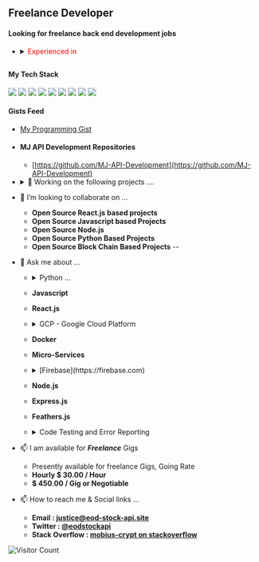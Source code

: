 
## Freelance Developer
#### Looking for freelance back end development jobs
- <details close><summary><span style="color:red"> Experienced in </span></summary>  
        <ul>
                <li> - Google Cloud Platform Based Projects</li>
                <li> - Python 3.8 / 3.9</li>
                <li> - Jinja Templates</li> 
                <li> - Flask</li>
                <li> - Django</li>
                <li> - Fast-API</li>
                <li> - Node.JS</li>
                <li> - Express.JS</li>
                <li> - MySQl, Firebase-Firestore / Datastore / MongoDB / Redis</li>
                <li> - Kubernettes &amp; Docker</li>
                <li> - HTML5, CSS &amp; Javascript</li>
                <li> - React</li>
        </ul>
  </details>
##
#### My Tech Stack
<img src="https://img.icons8.com/dusk/64/000000/html-5.png"/> <img src="https://img.icons8.com/color/48/000000/css3.png"/> <img src="https://img.icons8.com/wired/48/000000/react.png"/> <img src="https://img.icons8.com/color/48/000000/javascript.png"/> <img src="https://img.icons8.com/color/48/000000/python.png"/> <img src="https://img.icons8.com/color/48/000000/firebase.png"/> <img src="https://img.icons8.com/color/48/000000/mongodb.png"/> <img src="https://img.icons8.com/color/48/000000/mysql.png"/> 
<img src="https://img.icons8.com/color/48/000000/nodejs.png"/>


#### Gists Feed
- [My Programming Gist](https://gist.github.com/freelancing-solutions)


- #### MJ API Development Repositories  
  - [https://github.com/MJ-API-Development](https://github.com/MJ-API-Development)

- <details close> <summary>🔭 Working on the following projects ....</summary>
        <ul>
                <li> - [Intelligent Stock Market API](https://github.com/MJ-API-Development/stock-api-pythonsdk)</li>
                <li> - [EOD-Stock-API API Gateway](https://github.com/MJ-API-Development/api-gateway)</li>
                <li> - [Gateway Cloudflare Routers](https://github.com/MJ-API-Development/gateway-router)</li>
                <li> - [EOD Stock API Cloudflare Workers](https://github.com/MJ-API-Development/cloudflare_gateway_workers)</li>
                <li> - [Financial News API - Service](https://github.com/MJ-API-Development/NewsAPI)</li>
        </ul>
</details>

- 👯 I’m looking to collaborate on ...
  - **Open Source React.js based projects**
  - **Open Source Javascript based Projects**
  - **Open Source Node.js**
  - **Open Source Python Based Projects**
  - **Open Source Block Chain Based Projects**
--
- 💬 Ask me about ...
  - <details close><summary> Python ... </summary>
        <ul>
                <li> - ^3.9 </li>
                <li> - Jinja 2 &amp; 3  </li>
                <li> - Flask 1x &amp; 2x </li>
                <li> - Django </li>     
                <li> - Fast-API </li>
        </ul>
    </details>
    
  - **Javascript**
  - **React.js**
    
  - <details close> 
        <summary> GCP - Google Cloud Platform </summary>
        <ul>
                <li> - AWS - EC2 </li>
                <li> - AWS - Databases </li>
                <li> - AWS - Lambda </li>
                <li> - App-Engine </li>
                <li> - Cloud-Run </li>
                <li> - GCP Functions </li>
                <li> - GCP Compute </li>
                <li> - Cloudflare DNS, Workers, Caching, & Routing </li>                
                <li> - Python (Flask, Fast-API) </li>
                <li> - Node.js </li>
        </ul>
   </details>
  
  - **Docker**
  - **Micro-Services**
  
  - <details close> <summary> [Firebase](https://firebase.com) </summary>
        <ul>
                <li> - Auth </li>
                <li> - Firestore </li>
                <li> - Functions</li>
        </ul>
    </details>
  
  - **Node.js**
  - **Express.js**
  - **Feathers.js**
    
  - <details close> 
      <summary> Code Testing and Error Reporting </summary>
              <ul>
                      <li> <a href="https://pytest.org"> Pytest.org </a> <br>
                        I use Pytest to test my python code, [documentations can be found here](https://docs.pytest.org/en/stable/contents.html)
                      </li>
                      <li> <a href="https://jestjs.io"> JestJs.io</a> <br>
                         I use Jest for Javascript, Node.js, & React Testing , [Jest Docs Here](https://jestjs.io/docs/en/getting-started.html)
                      </li>
                      <li> <a href="https://sentry.io"> Sentry.IO</a> <br>
                        For all (Python, Flask, Node.JS, Javascript, Node.js, React and etc ) my production and development error monitoring and reporting
                      </li>
                </ul>
  </details

- 📫 I am available for ***Freelance*** Gigs
  - Presently available for freelance Gigs, Going Rate
  - **Hourly $ 30.00 / Hour**
  - **$ 450.00 / Gig or Negotiable**  

- 📫 How to reach me &amp; Social links ...    
  - **Email : justice@eod-stock-api.site**
  - **Twitter : [@eodstockapi](https://twitter.com/EodStockAPI)**
  - **Stack Overflow : [mobius-crypt on stackoverflow](https://stackoverflow.com/users/5287734/mobius-crypt)**
  
  
![Visitor Count](https://profile-counter.glitch.me/freelancing-solutions/count.svg)
